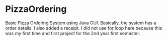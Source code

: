 # PizzaOrdering
Basic Pizza Ordering System using Java GUI. Basically, the system has a order details. I also added a receipt. I did not use for loop here because this was my first time and first project for the 2nd year first semester. 
